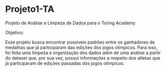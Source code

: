 # Projeto1-TA
Projeto de Análise e Limpeza de Dados para o Turing Academy 

Objetivo: 

Esse projeto busca encontrar possíveis padrões entre os ganhadores de medalhas que já participaram das edições dos jogos olímpicos. 
Para isso, foi feita uma limpeza e organização dos dados além de uma análise a partir do dataset que, por sua vez, possui informações a respeito dos atletas que já participaram 
de edições passadas dos jogos olímpicos.
